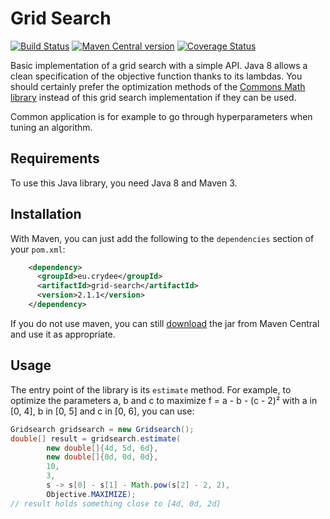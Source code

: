Grid Search
===
[![Build Status](https://travis-ci.org/m09/grid-search.svg?branch=master)](https://travis-ci.org/m09/grid-search) [![Maven Central version](https://img.shields.io/maven-central/v/eu.crydee/grid-search.svg)](http://search.maven.org/#search|ga|1|a%3A%22grid-search%22) [![Coverage Status](https://coveralls.io/repos/m09/grid-search/badge.svg?branch=master)](https://coveralls.io/r/m09/grid-search?branch=master)
 
Basic implementation of a grid search with a simple API. Java 8 allows
a clean specification of the objective function thanks to its
lambdas. You should certainly prefer the optimization methods of the
[Commons Math library][cm] instead of this grid search implementation
if they can be used.

Common application is for example to go through hyperparameters when
tuning an algorithm.

[cm]: http://commons.apache.org/proper/commons-math/

Requirements
------------

To use this Java library, you need Java 8 and Maven 3.

Installation
------------

With Maven, you can just add the following to the `dependencies`
section of your `pom.xml`:

```xml
    <dependency>
      <groupId>eu.crydee</groupId>
      <artifactId>grid-search</artifactId>
      <version>2.1.1</version>
    </dependency>
```

If you do not use maven, you can still [download][dl] the jar from
Maven Central and use it as appropriate.

[dl]: http://search.maven.org/remotecontent?filepath=eu/crydee/grid-search/2.1.1/grid-search-2.1.1.jar

Usage
-----

The entry point of the library is its `estimate` method. For example,
to optimize the parameters a, b and c to maximize f = a - b - (c - 2)²
with a in [0, 4], b in [0, 5] and c in [0, 6], you can use:

```java
Gridsearch gridsearch = new Gridsearch();
double[] result = gridsearch.estimate(
        new double[]{4d, 5d, 6d},
        new double[]{0d, 0d, 0d},
        10,
        3,
        s -> s[0] - s[1] - Math.pow(s[2] - 2, 2),
        Objective.MAXIMIZE);
// result holds something close to [4d, 0d, 2d]
```
